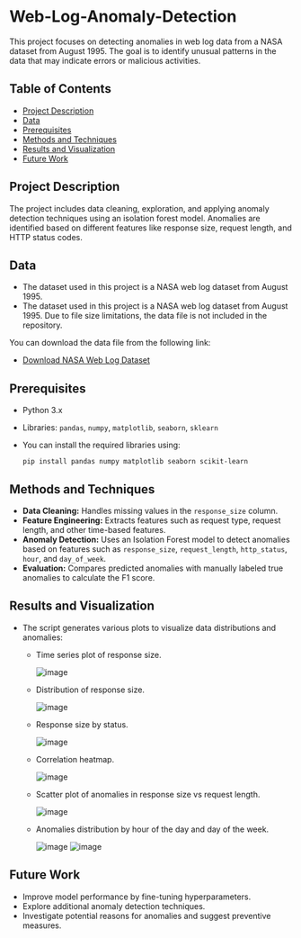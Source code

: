 # Web-Log-Anomaly-Detection
This project focuses on detecting anomalies in web log data from a NASA dataset from August 1995. The goal is to identify unusual patterns in the data that may indicate errors or malicious activities.

## Table of Contents

- [Project Description](#project-description)
- [Data](#data)
- [Prerequisites](#prerequisites)
- [Methods and Techniques](#methods-and-techniques)
- [Results and Visualization](#results-and-visualization)
- [Future Work](#future-work)

## Project Description

The project includes data cleaning, exploration, and applying anomaly detection techniques using an isolation forest model. Anomalies are identified based on different features like response size, request length, and HTTP status codes.

## Data

- The dataset used in this project is a NASA web log dataset from August 1995.
- The dataset used in this project is a NASA web log dataset from August 1995. Due to file size limitations, the data file is not included in the repository.

You can download the data file from the following link:

- [Download NASA Web Log Dataset](https://data.world/shad/nasa-website-data)

## Prerequisites

- Python 3.x
- Libraries: `pandas`, `numpy`, `matplotlib`, `seaborn`, `sklearn`
- You can install the required libraries using:

    ``` shell
    pip install pandas numpy matplotlib seaborn scikit-learn
    ```

## Methods and Techniques

- **Data Cleaning:** Handles missing values in the `response_size` column.
- **Feature Engineering:** Extracts features such as request type, request length, and other time-based features.
- **Anomaly Detection:** Uses an Isolation Forest model to detect anomalies based on features such as `response_size`, `request_length`, `http_status`, `hour`, and `day_of_week`.
- **Evaluation:** Compares predicted anomalies with manually labeled true anomalies to calculate the F1 score.

## Results and Visualization

- The script generates various plots to visualize data distributions and anomalies:
    - Time series plot of response size.
      
      ![image](https://github.com/IshwaryaKeerthivasan/Web-Log-Anomaly-Detection/assets/92322280/e007ef9a-8242-4c75-860d-0e78c25e5bb2)

    - Distribution of response size.
      
      ![image](https://github.com/IshwaryaKeerthivasan/Web-Log-Anomaly-Detection/assets/92322280/6693d938-1f35-4feb-800c-e02b2b4868db)

    - Response size by status.
      
      ![image](https://github.com/IshwaryaKeerthivasan/Web-Log-Anomaly-Detection/assets/92322280/06c79064-2b26-4134-940f-403235d15003)

    - Correlation heatmap.
      
      ![image](https://github.com/IshwaryaKeerthivasan/Web-Log-Anomaly-Detection/assets/92322280/2d52020b-46b7-458e-ac77-7e5fc18fb709)

    - Scatter plot of anomalies in response size vs request length.
      
      ![image](https://github.com/IshwaryaKeerthivasan/Web-Log-Anomaly-Detection/assets/92322280/aacf4f1c-4f44-4be7-9573-d23211740830)

    - Anomalies distribution by hour of the day and day of the week.
  
      ![image](https://github.com/IshwaryaKeerthivasan/Web-Log-Anomaly-Detection/assets/92322280/d31dddc0-011a-4030-9a45-6e6313c73490)
      ![image](https://github.com/IshwaryaKeerthivasan/Web-Log-Anomaly-Detection/assets/92322280/2c995ae5-e39e-4d39-835a-9d9b66a2e924)


## Future Work
- Improve model performance by fine-tuning hyperparameters.
- Explore additional anomaly detection techniques.
- Investigate potential reasons for anomalies and suggest preventive measures.
